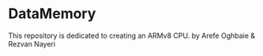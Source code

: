 # DataMemory
This repository is dedicated to creating an ARMv8 CPU.
by Arefe Oghbaie & Rezvan Nayeri
